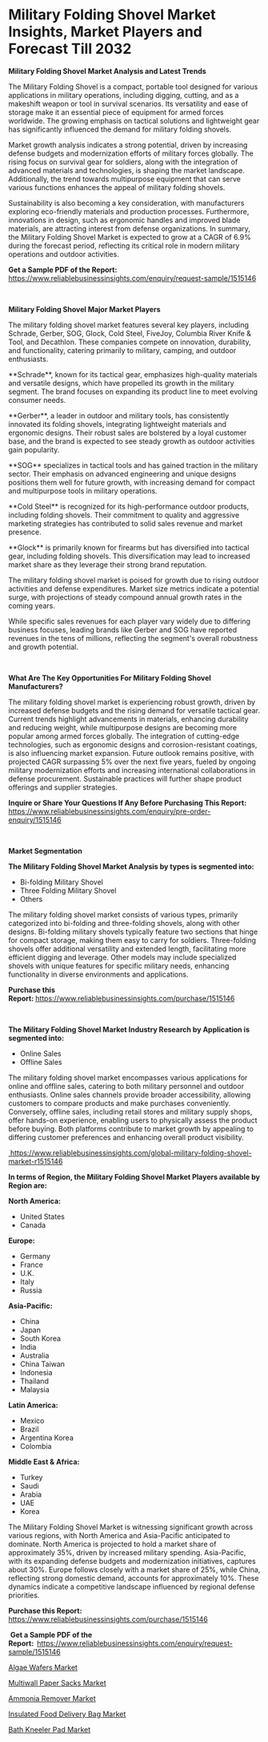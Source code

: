 <p><h1>Military Folding Shovel Market Insights, Market Players and Forecast Till 2032</h1></p><p><strong>Military Folding Shovel Market Analysis and Latest Trends</strong></p>
<p><p>The Military Folding Shovel is a compact, portable tool designed for various applications in military operations, including digging, cutting, and as a makeshift weapon or tool in survival scenarios. Its versatility and ease of storage make it an essential piece of equipment for armed forces worldwide. The growing emphasis on tactical solutions and lightweight gear has significantly influenced the demand for military folding shovels.</p><p>Market growth analysis indicates a strong potential, driven by increasing defense budgets and modernization efforts of military forces globally. The rising focus on survival gear for soldiers, along with the integration of advanced materials and technologies, is shaping the market landscape. Additionally, the trend towards multipurpose equipment that can serve various functions enhances the appeal of military folding shovels.</p><p>Sustainability is also becoming a key consideration, with manufacturers exploring eco-friendly materials and production processes. Furthermore, innovations in design, such as ergonomic handles and improved blade materials, are attracting interest from defense organizations. In summary, the Military Folding Shovel Market is expected to grow at a CAGR of 6.9% during the forecast period, reflecting its critical role in modern military operations and outdoor activities.</p></p>
<p><strong>Get a Sample PDF of the Report:&nbsp;</strong> <a href="https://www.reliablebusinessinsights.com/enquiry/request-sample/1515146?utm_campaign=1091&utm_medium=2&utm_source=Github&utm_content=ia&utm_term=08022025&utm_id=military-folding-shovel">https://www.reliablebusinessinsights.com/enquiry/request-sample/1515146</a></p>
<p>&nbsp;</p>
<p><strong>Military Folding Shovel Major Market Players</strong></p>
<p><p>The military folding shovel market features several key players, including Schrade, Gerber, SOG, Glock, Cold Steel, FiveJoy, Columbia River Knife & Tool, and Decathlon. These companies compete on innovation, durability, and functionality, catering primarily to military, camping, and outdoor enthusiasts.</p><p>**Schrade**, known for its tactical gear, emphasizes high-quality materials and versatile designs, which have propelled its growth in the military segment. The brand focuses on expanding its product line to meet evolving consumer needs.</p><p>**Gerber**, a leader in outdoor and military tools, has consistently innovated its folding shovels, integrating lightweight materials and ergonomic designs. Their robust sales are bolstered by a loyal customer base, and the brand is expected to see steady growth as outdoor activities gain popularity.</p><p>**SOG** specializes in tactical tools and has gained traction in the military sector. Their emphasis on advanced engineering and unique designs positions them well for future growth, with increasing demand for compact and multipurpose tools in military operations.</p><p>**Cold Steel** is recognized for its high-performance outdoor products, including folding shovels. Their commitment to quality and aggressive marketing strategies has contributed to solid sales revenue and market presence.</p><p>**Glock** is primarily known for firearms but has diversified into tactical gear, including folding shovels. This diversification may lead to increased market share as they leverage their strong brand reputation.</p><p>The military folding shovel market is poised for growth due to rising outdoor activities and defense expenditures. Market size metrics indicate a potential surge, with projections of steady compound annual growth rates in the coming years.</p><p>While specific sales revenues for each player vary widely due to differing business focuses, leading brands like Gerber and SOG have reported revenues in the tens of millions, reflecting the segment's overall robustness and growth potential.</p></p>
<p>&nbsp;</p>
<p><strong>What Are The Key Opportunities For Military Folding Shovel Manufacturers?</strong></p>
<p><p>The military folding shovel market is experiencing robust growth, driven by increased defense budgets and the rising demand for versatile tactical gear. Current trends highlight advancements in materials, enhancing durability and reducing weight, while multipurpose designs are becoming more popular among armed forces globally. The integration of cutting-edge technologies, such as ergonomic designs and corrosion-resistant coatings, is also influencing market expansion. Future outlook remains positive, with projected CAGR surpassing 5% over the next five years, fueled by ongoing military modernization efforts and increasing international collaborations in defense procurement. Sustainable practices will further shape product offerings and supplier strategies.</p></p>
<p><strong>Inquire or Share Your Questions If Any Before Purchasing This Report:</strong> <a href="https://www.reliablebusinessinsights.com/enquiry/pre-order-enquiry/1515146?utm_campaign=1091&utm_medium=2&utm_source=Github&utm_content=ia&utm_term=08022025&utm_id=military-folding-shovel">https://www.reliablebusinessinsights.com/enquiry/pre-order-enquiry/1515146</a></p>
<p>&nbsp;</p>
<p><strong>Market Segmentation</strong></p>
<p><strong>The Military Folding Shovel Market Analysis by types is segmented into:</strong></p>
<p><ul><li>Bi-folding Military Shovel</li><li>Three Folding Military Shovel</li><li>Others</li></ul></p>
<p><p>The military folding shovel market consists of various types, primarily categorized into bi-folding and three-folding shovels, along with other designs. Bi-folding military shovels typically feature two sections that hinge for compact storage, making them easy to carry for soldiers. Three-folding shovels offer additional versatility and extended length, facilitating more efficient digging and leverage. Other models may include specialized shovels with unique features for specific military needs, enhancing functionality in diverse environments and applications.</p></p>
<p><strong>Purchase this Report:&nbsp;</strong><a href="https://www.reliablebusinessinsights.com/purchase/1515146?utm_campaign=1091&utm_medium=2&utm_source=Github&utm_content=ia&utm_term=08022025&utm_id=military-folding-shovel">https://www.reliablebusinessinsights.com/purchase/1515146</a></p>
<p>&nbsp;</p>
<p><strong>The Military Folding Shovel Market Industry Research by Application is segmented into:</strong></p>
<p><ul><li>Online Sales</li><li>Offline Sales</li></ul></p>
<p><p>The military folding shovel market encompasses various applications for online and offline sales, catering to both military personnel and outdoor enthusiasts. Online sales channels provide broader accessibility, allowing customers to compare products and make purchases conveniently. Conversely, offline sales, including retail stores and military supply shops, offer hands-on experience, enabling users to physically assess the product before buying. Both platforms contribute to market growth by appealing to differing customer preferences and enhancing overall product visibility.</p></p>
<p><a href="https://www.reliablebusinessinsights.com/global-military-folding-shovel-market-r1515146?utm_campaign=1091&utm_medium=2&utm_source=Github&utm_content=ia&utm_term=08022025&utm_id=military-folding-shovel">&nbsp;https://www.reliablebusinessinsights.com/global-military-folding-shovel-market-r1515146</a></p>
<p><strong>In terms of Region, the Military Folding Shovel Market Players available by Region are:</strong></p>
<p>
    <p> <strong> North America: </strong>
        <ul>
            <li>United States</li>
            <li>Canada</li>
        </ul>
        </p> 
    <p> <strong> Europe: </strong>
        <ul>
            <li>Germany</li>
            <li>France</li>
            <li>U.K.</li>
            <li>Italy</li>
            <li>Russia</li>
        </ul>
        </p> 
    <p> <strong> Asia-Pacific: </strong>
        <ul>
            <li>China</li>
            <li>Japan</li>
            <li>South Korea</li>
            <li>India</li>
            <li>Australia</li>
            <li>China Taiwan</li>
            <li>Indonesia</li>
            <li>Thailand</li>
            <li>Malaysia</li>
        </ul>
        </p> 
    <p> <strong> Latin America: </strong>
        <ul>
            <li>Mexico</li>
            <li>Brazil</li>
            <li>Argentina Korea</li>
            <li>Colombia</li>
        </ul>
        </p> 
    <p> <strong> Middle East & Africa: </strong>
        <ul>
            <li>Turkey</li>
            <li>Saudi</li>
            <li>Arabia</li>
            <li>UAE</li>
            <li>Korea</li>
        </ul>
    </p>
    </p>
<p><p>The Military Folding Shovel Market is witnessing significant growth across various regions, with North America and Asia-Pacific anticipated to dominate. North America is projected to hold a market share of approximately 35%, driven by increased military spending. Asia-Pacific, with its expanding defense budgets and modernization initiatives, captures about 30%. Europe follows closely with a market share of 25%, while China, reflecting strong domestic demand, accounts for approximately 10%. These dynamics indicate a competitive landscape influenced by regional defense priorities.</p></p>
<p><strong>Purchase this Report: </strong><a href="https://www.reliablebusinessinsights.com/purchase/1515146?utm_campaign=1091&utm_medium=2&utm_source=Github&utm_content=ia&utm_term=08022025&utm_id=military-folding-shovel">https://www.reliablebusinessinsights.com/purchase/1515146</a></p>
<p>&nbsp;<strong>Get a Sample PDF of the Report:&nbsp;&nbsp;</strong><a href="https://www.reliablebusinessinsights.com/enquiry/request-sample/1515146?utm_campaign=1091&utm_medium=2&utm_source=Github&utm_content=ia&utm_term=08022025&utm_id=military-folding-shovel">https://www.reliablebusinessinsights.com/enquiry/request-sample/1515146</a></p>
<p><strong></strong></p>
<p><p><a href="https://github.com/briandahm87/Market-Research-Report-List-1/blob/main/algae-wafers-market.md?utm_campaign=1091&utm_medium=2&utm_source=Github&utm_content=ia&utm_term=08022025&utm_id=military-folding-shovel">Algae Wafers Market</a></p><p><a href="https://github.com/lestymbango/Market-Research-Report-List-1/blob/main/multiwall-paper-sacks-market.md?utm_campaign=1091&utm_medium=2&utm_source=Github&utm_content=ia&utm_term=08022025&utm_id=military-folding-shovel">Multiwall Paper Sacks Market</a></p><p><a href="https://github.com/felishtimoti/Market-Research-Report-List-1/blob/main/ammonia-remover-market.md?utm_campaign=1091&utm_medium=2&utm_source=Github&utm_content=ia&utm_term=08022025&utm_id=military-folding-shovel">Ammonia Remover Market</a></p><p><a href="https://github.com/hneefdelwyn/Market-Research-Report-List-1/blob/main/insulated-food-delivery-bag-market.md?utm_campaign=1091&utm_medium=2&utm_source=Github&utm_content=ia&utm_term=08022025&utm_id=military-folding-shovel">Insulated Food Delivery Bag Market</a></p><p><a href="https://github.com/muhjanaidu/Market-Research-Report-List-1/blob/main/bath-kneeler-pad-market.md?utm_campaign=1091&utm_medium=2&utm_source=Github&utm_content=ia&utm_term=08022025&utm_id=military-folding-shovel">Bath Kneeler Pad Market</a></p></p>